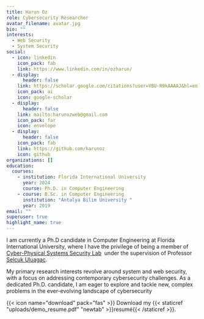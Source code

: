 ```yaml
---
title: Harun Oz
role: Cybersecurity Researcher
avatar_filename: avatar.jpg
bio: ""
interests:
  - Web Security
  - System Security
social:
  - icon: linkedin
    icon_pack: fab
    link: https://www.linkedin.com/in/ozharun/
  - display:
      header: false
    link: https://scholar.google.com/citations?user=VBU-R9kAAAAJ&hl=en
    icon_pack: ai
    icon: google-scholar
  - display:
      header: false
    link: mailto:harunozweb@gmail.com
    icon_pack: far
    icon: envelope
  - display:
      header: false
    icon_pack: fab
    link: https://github.com/harunoz
    icon: github
organizations: []
education:
  courses:
    - institution: Florida International University
      year: 2024
      course: Ph.D. in Computer Engineering
    - course: B.Sc. in Computer Engineering
      institution: "Antalya Bilim University "
      year: 2019
email: ""
superuser: true
highlight_name: true
---
```

I am currently a Ph.D candidate in Computer Engineering at Florida International University, where I have the privilege of being a member of [](https://seclab.illinois.edu/)[Cyber-Physical Systems Security Lab](https://csl.fiu.edu/)  under the supervision of Professor [Selcuk Uluagac](https://sites.google.com/fiu.edu/selcuk).

My primary research interests revolve around system and web security, with a focus on addressing contemporary cybersecurity challenges. As a dedicated Ph.D. candidate, I am eager to explore and tackle new, complex problems in the ever-evolving landscape of cybersecurity

{{< icon name="download" pack="fas" >}} Download my {{< staticref "uploads/demo_resume.pdf" "newtab" >}}resumé{{< /staticref >}}.